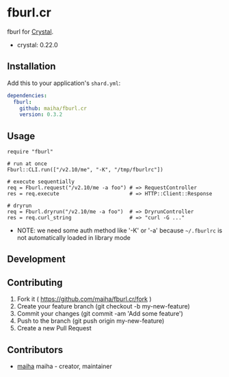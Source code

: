 # fburl.cr

fburl for [Crystal](http://crystal-lang.org/).

- crystal: 0.22.0

## Installation

Add this to your application's `shard.yml`:

```yaml
dependencies:
  fburl:
    github: maiha/fburl.cr
    version: 0.3.2
```

## Usage

```crystal
require "fburl"

# run at once
Fburl::CLI.run(["/v2.10/me", "-K", "/tmp/fburlrc"])

# execute sequentially
req = Fburl.request("/v2.10/me -a foo") # => RequestController
res = req.execute                       # => HTTP::Client::Response

# dryrun
req = Fburl.dryrun("/v2.10/me -a foo")  # => DryrunController
res = req.curl_string                   # => "curl -G ..."
```

- NOTE: we need some auth method like '-K' or '-a' because `~/.fburlrc` is not automatically loaded in library mode

## Development

## Contributing

1. Fork it ( https://github.com/maiha/fburl.cr/fork )
2. Create your feature branch (git checkout -b my-new-feature)
3. Commit your changes (git commit -am 'Add some feature')
4. Push to the branch (git push origin my-new-feature)
5. Create a new Pull Request

## Contributors

- [maiha](https://github.com/maiha) maiha - creator, maintainer
